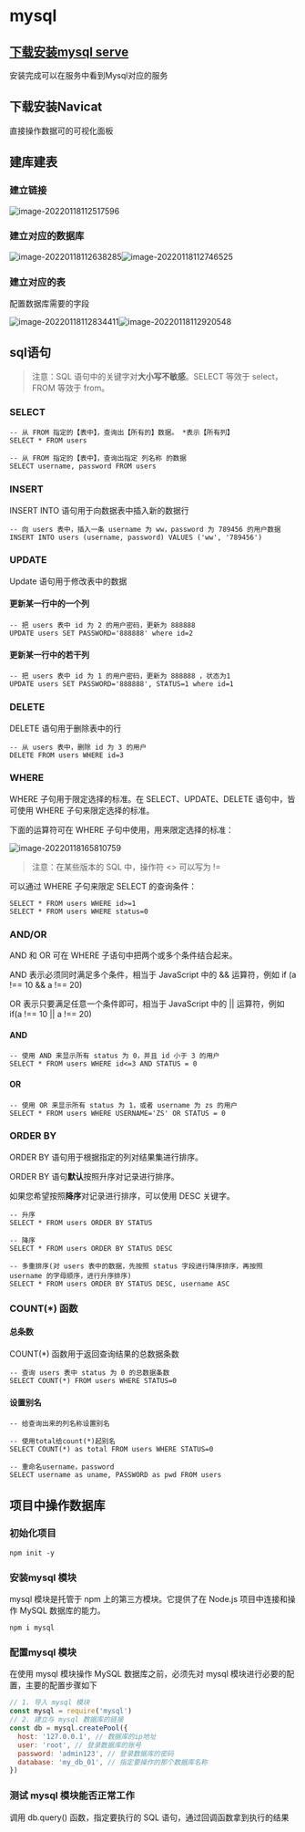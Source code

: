# mysql

## [下载安装mysql serve](https://www.cnblogs.com/aishangJava/p/13335254.html)

安装完成可以在服务中看到Mysql对应的服务



## 下载安装Navicat

直接操作数据可的可视化面板



## 建库建表

### 建立链接

![image-20220118112517596](https://gitee.com/yx102/pic/raw/master/img/202201181125673.png)

### 建立对应的数据库

![image-20220118112638285](https://gitee.com/yx102/pic/raw/master/img/202201181126313.png)![image-20220118112746525](https://gitee.com/yx102/pic/raw/master/img/202201181127562.png)

### 建立对应的表

配置数据库需要的字段

![image-20220118112834411](https://gitee.com/yx102/pic/raw/master/img/202201181128441.png)![image-20220118112920548](https://gitee.com/yx102/pic/raw/master/img/202201181129583.png)



## sql语句

> 注意：SQL 语句中的关键字对**大小写不敏感**。SELECT 等效于 select，FROM 等效于 from。

### SELECT

```mysql
-- 从 FROM 指定的【表中】，查询出【所有的】数据。 *表示【所有列】
SELECT * FROM users

-- 从 FROM 指定的【表中】，查询出指定 列名称 的数据
SELECT username, password FROM users
```



### INSERT

INSERT INTO 语句用于向数据表中插入新的数据行

```mysql
-- 向 users 表中，插入一条 username 为 ww，password 为 789456 的用户数据
INSERT INTO users (username, password) VALUES ('ww', '789456')
```



### UPDATE

Update 语句用于修改表中的数据

#### 更新某一行中的一个列

```mysql
-- 把 users 表中 id 为 2 的用户密码，更新为 888888
UPDATE users SET PASSWORD='888888' where id=2
```

#### 更新某一行中的若干列

```mysql
-- 把 users 表中 id 为 1 的用户密码，更新为 888888 ，状态为1
UPDATE users SET PASSWORD='888888', STATUS=1 where id=1
```



### DELETE

DELETE 语句用于删除表中的行

```mysql
-- 从 users 表中，删除 id 为 3 的用户
DELETE FROM users WHERE id=3
```



### WHERE

WHERE 子句用于限定选择的标准。在 SELECT、UPDATE、DELETE 语句中，皆可使用 WHERE 子句来限定选择的标准。

下面的运算符可在 WHERE 子句中使用，用来限定选择的标准：

![image-20220118165810759](https://gitee.com/yx102/pic/raw/master/img/202201181658800.png)

> 注意：在某些版本的 SQL 中，操作符 <> 可以写为 !=



可以通过 WHERE 子句来限定 SELECT 的查询条件：

```mysql
SELECT * FROM users WHERE id>=1
SELECT * FROM users WHERE status=0
```



### AND/OR

AND 和 OR 可在 WHERE 子语句中把两个或多个条件结合起来。

AND 表示必须同时满足多个条件，相当于 JavaScript 中的 && 运算符，例如 if (a !== 10 && a !== 20)

OR 表示只要满足任意一个条件即可，相当于 JavaScript 中的 || 运算符，例如 if(a !== 10 || a !== 20)

#### AND

```mysql
-- 使用 AND 来显示所有 status 为 0，并且 id 小于 3 的用户
SELECT * FROM users WHERE id<=3 AND STATUS = 0
```



#### OR

```mysql
-- 使用 OR 来显示所有 status 为 1，或者 username 为 zs 的用户
SELECT * FROM users WHERE USERNAME='ZS' OR STATUS = 0
```



### ORDER BY

ORDER BY 语句用于根据指定的列对结果集进行排序。

ORDER BY 语句**默认**按照升序对记录进行排序。

如果您希望按照**降序**对记录进行排序，可以使用 DESC 关键字。

```mysql
-- 升序
SELECT * FROM users ORDER BY STATUS

-- 降序
SELECT * FROM users ORDER BY STATUS DESC

-- 多重排序(对 users 表中的数据，先按照 status 字段进行降序排序，再按照 username 的字母顺序，进行升序排序)
SELECT * FROM users ORDER BY STATUS DESC, username ASC
```



### COUNT(*) 函数

#### 总条数

COUNT(*) 函数用于返回查询结果的总数据条数

```mysql
-- 查询 users 表中 status 为 0 的总数据条数
SELECT COUNT(*) FROM users WHERE STATUS=0
```

#### 设置别名

```mysql
-- 给查询出来的列名称设置别名

-- 使用total给count(*)起别名
SELECT COUNT(*) as total FROM users WHERE STATUS=0

-- 重命名username，password
SELECT username as uname, PASSWORD as pwd FROM users
```



## 项目中操作数据库

### 初始化项目

```shell
npm init -y
```



### 安装mysql 模块

mysql 模块是托管于 npm 上的第三方模块。它提供了在 Node.js 项目中连接和操作 MySQL 数据库的能力。

```shell
npm i mysql
```



### 配置mysql 模块

在使用 mysql 模块操作 MySQL 数据库之前，必须先对 mysql 模块进行必要的配置，主要的配置步骤如下

```js
// 1. 导入 mysql 模块
const mysql = require('mysql')
// 2. 建立与 mysql 数据库的链接
const db = mysql.createPool({
  host: '127.0.0.1', // 数据库的ip地址
  user: 'root', // 登录数据库的账号
  password: 'admin123', // 登录数据库的密码
  database: 'my_db_01', // 指定要操作的那个数据库名称
})
```



### 测试 mysql 模块能否正常工作

调用 db.query() 函数，指定要执行的 SQL 语句，通过回调函数拿到执行的结果